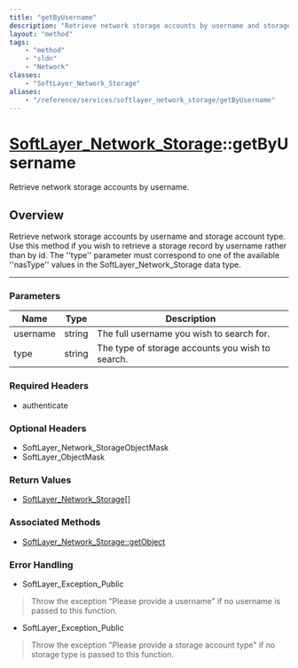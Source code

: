 ```yaml
---
title: "getByUsername"
description: "Retrieve network storage accounts by username and storage account type. Use this method if you wish to retrieve a storag... "
layout: "method"
tags:
    - "method"
    - "sldn"
    - "Network"
classes:
    - "SoftLayer_Network_Storage"
aliases:
    - "/reference/services/softlayer_network_storage/getByUsername"
---
```

# [SoftLayer_Network_Storage](/reference/services/SoftLayer_Network_Storage)::getByUsername


Retrieve network storage accounts by username. 


## Overview 
Retrieve network storage accounts by username and storage account type. Use this method if you wish to retrieve a storage record by username rather than by id. The ''type'' parameter must correspond to one of the available ''nasType'' values in the SoftLayer_Network_Storage data type. 

-----

### Parameters 
|Name | Type | Description |
| --- | --- | --- |
|username| string| The full username you wish to search for.|
|type| string| The type of storage accounts you wish to search.|


### Required Headers
* authenticate


### Optional Headers
* SoftLayer_Network_StorageObjectMask
* SoftLayer_ObjectMask

### Return Values
* <a href='/reference/datatypes/SoftLayer_Network_Storage'>SoftLayer_Network_Storage[] </a>


### Associated Methods

*  [SoftLayer_Network_Storage::getObject](/reference/services/SoftLayer_Network_Storage/getObject )



### Error Handling

* SoftLayer_Exception_Public 

> Throw the exception "Please provide a username" if no username is passed to this function. 

* SoftLayer_Exception_Public 

> Throw the exception "Please provide a storage account type" if no storage type is passed to this function. 




